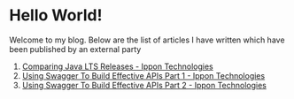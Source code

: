 
# Hello World!
Welcome to my blog.  Below are the list of articles I have written which have been published by an external party
<ol>
<li><a href="https://blog.ippon.tech/comparing-java-lts-releases/">Comparing Java LTS Releases - Ippon Technologies</a></li>
<li><a href="https://blog.ippon.tech/using-swagger-to-build-effective-apis-pt1/">Using Swagger To Build Effective APIs Part 1 - Ippon Technologies</li>
<li><a href="https://blog.ippon.tech/using-swagger-to-build-effective-apis-pt2/">Using Swagger To Build Effective APIs Part 2 - Ippon Technologies</li>
</ol>
